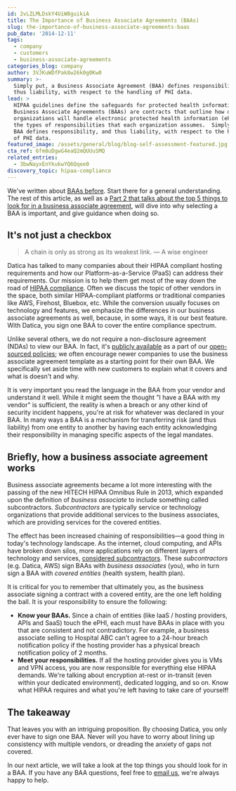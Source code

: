 ```yaml
---
id: 2vLZLMLDskY4UiW8guikiA
title: The Importance of Business Associate Agreements (BAAs)
slug: the-importance-of-business-associate-agreements-baas
pub_date: '2014-12-11'
tags:
  - company
  - customers
  - business-associate-agreements
categories_blog: company
author: 3VJKuWDfPak8w26k0g0Kw0
summary: >-
  Simply put, a Business Associate Agreement (BAA) defines responsibility, and
  thus liability, with respect to the handling of PHI data.
lead: >
  HIPAA guidelines define the safeguards for protected health information (PHI).
  Business Associate Agreements (BAAs) are contracts that outline how different
  organizations will handle electronic protected health information (ePHI) and
  the types of responsibilities that each organization assumes.  Simply put, a
  BAA defines responsibility, and thus liability, with respect to the handling
  of PHI data.
featured_image: /assets/general/blog/blog-self-assessment-featured.jpg
cta_ref: 6fm8uDgwG4eaQ2mQUUuSMQ
related_entries:
  - 3bwNayxEnYkukwYQ6Qqee0
discovery_topic: hipaa-compliance
---
```

We've written about [BAAs before](https://datica.com/academy/business-associate-agreements/). Start there for a general understanding. The rest of this article, as well as a [Part 2 that talks about the top 5 things to look for in a business associate agreement](https://datica.com/blog/top-5-things-you-find-in-an-ideal-business-associate-agreement/), will dive into why selecting a BAA is important, and give guidance when doing so.

## It's not just a checkbox

>   A chain is only as strong as its weakest link.
>   —  A wise engineer

Datica has talked to many companies about their HIPAA compliant hosting requirements and how our Platform-as-a-Service (PaaS) can address their requirements. Our mission is to help them get most of the way down the road of [HIPAA compliance](https://datica.com/discover/hipaa-compliance/). Often we discuss the topic of other vendors in the space, both similar HIPAA-compliant platforms or traditional companies like AWS, Firehost, Bluebox, etc. While the conversion usually focuses on technology and features, we emphasize the differences in our business associate agreements as well, because, in some ways, it is our best feature. With Datica, you sign one BAA to cover the entire compliance spectrum.

Unlike several others, we do not require a non-disclosure agreement (NDAs) to view our BAA. In fact, it's [publicly available](https://policy.datica.com/#catalyze-hipaa-business-associate-agreement-baa) as a part of our [open-sourced policies](https://catalyzeio.github.io/policies); we often encourage newer companies to use the business associate agreement template as a starting point for their own BAA. We specifically set aside time with new customers to explain what it covers and what is doesn't and why.

It is very important you read the language in the BAA from your vendor and understand it well. While it might seem the thought "I have a BAA with my vendor" is sufficient, the reality is when a breach or any other kind of security incident happens, you're at risk for whatever was declared in your BAA. In many ways a BAA is a mechanism for transferring risk (and thus liability) from one entity to another by having each entity acknowledging their responsibility in managing specific aspects of the legal mandates. 

## Briefly, how a business associate agreement works

Business associate agreements became a lot more interesting with the passing of the new HITECH HIPAA Omnibus Rule in 2013, which expanded upon the definition of _business associate_ to include something called subcontractors. _Subcontractors_ are typically service or technology organizations that provide additional services to the business associates, which are providing services for the covered entities.

The effect has been increased chaining of responsibilities—a good thing in today's technology landscape. As the internet, cloud computing, and APIs have broken down silos, more applications rely on different layers of technology and services, [considered subcontractors](https://datica.com/blog/3-common-misconceptions-about-business-associate-agreements/). These _subcontractors_ (e.g. Datica, AWS) sign BAAs with _business associates_ (you), who in turn sign a BAA with _covered entities_ (health system, health plan).

It is critical for you to remember that ultimately you, as the business associate signing a contract with a covered entity, are the one left holding the ball. It is your responsibility to ensure the following:

- **Know your BAAs.** Since a chain of entities (like IaaS / hosting providers, APIs and SaaS) touch the ePHI, each must have BAAs in place with you that are consistent and not contradictory. For example, a business associate selling to Hospital ABC can't agree to a 24-hour breach notification policy if the hosting provider has a physical breach notification policy of 2 months.
- **Meet your responsibilities.** If all the hosting provider gives you is VMs and VPN access, you are now responsible for everything else HIPAA demands. We're talking about encryption at-rest or in-transit (even within your dedicated environment), dedicated logging, and so on. Know what HIPAA requires and what you're left having to take care of yourself!

## The takeaway

That leaves you with an intriguing proposition. By choosing Datica, you only ever have to sign one BAA. Never will you have to worry about lining up consistency with multiple vendors, or dreading the anxiety of gaps not covered.

In our next article, we will take a look at the top things you should look for in a BAA. If you have any BAA questions, feel free to [email us](mailto:hello@datica.com), we're always happy to help.


  